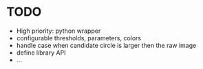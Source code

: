 # TODO
- High priority: python wrapper
- configurable thresholds, parameters, colors
- handle case when candidate circle is larger then the raw image
- define library API
- ...
